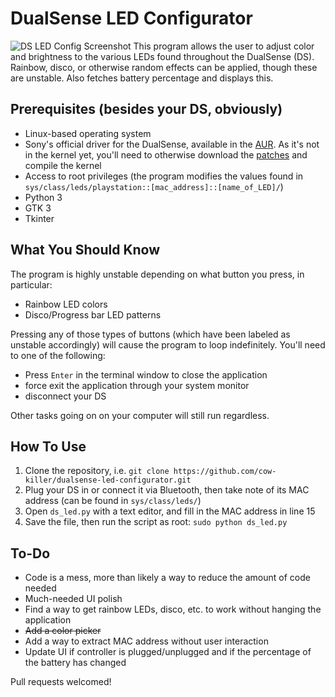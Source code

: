 # DualSense LED Configurator
![DS LED Config Screenshot](https://i.imgur.com/sVz4LCD.png)
This program allows the user to adjust color and brightness to the various LEDs found throughout the DualSense (DS). Rainbow, disco, or otherwise random effects can be applied, though these are unstable. Also fetches battery percentage and displays this.

## Prerequisites (besides your DS, obviously)
* Linux-based operating system
* Sony's official driver for the DualSense, available in the [AUR](https://aur.archlinux.org/packages/hid-playstation-dkms). As it's not in the kernel yet, you'll need to otherwise download the [patches](https://patchwork.kernel.org/project/linux-input/list/?series=404369) and compile the kernel
* Access to root privileges (the program modifies the values found in `sys/class/leds/playstation::[mac_address]::[name_of_LED]/`)
* Python 3
* GTK 3
* Tkinter

## What You Should Know
The program is highly unstable depending on what button you press, in particular:
* Rainbow LED colors
* Disco/Progress bar LED patterns

Pressing any of those types of buttons (which have been labeled as unstable accordingly) will cause the program to loop indefinitely. You'll need to one of the following:
* Press `Enter` in the terminal window to close the application
* force exit the application through your system monitor 
* disconnect your DS

Other tasks going on on your computer will still run regardless.

## How To Use
1. Clone the repository, i.e. `git clone https://github.com/cow-killer/dualsense-led-configurator.git`
2. Plug your DS in or connect it via Bluetooth, then take note of its MAC address (can be found in `sys/class/leds/`)
3. Open `ds_led.py` with a text editor, and fill in the MAC address in line 15
4. Save the file, then run the script as root: `sudo python ds_led.py`

## To-Do
* Code is a mess, more than likely a way to reduce the amount of code needed
* Much-needed UI polish
* Find a way to get rainbow LEDs, disco, etc. to work without hanging the application
* ~~Add a color picker~~
* Add a way to extract MAC address without user interaction
* Update UI if controller is plugged/unplugged and if the percentage of the battery has changed

Pull requests welcomed!
